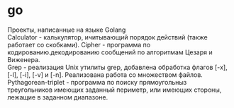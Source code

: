 # go  
Проекты, написанные на языке Golang  
Calculator - калькулятор, ичитывающий порядок действий (также работает со скобками).
Cipher - программа по кодированию.декодированию сообщений по алгоритмам Цезаря и Виженера.  
Grep - реализация Unix утилиты grep, добавлена обработка флагов [-x], [-l], [-i], [-v] и [-n]. Реализована работа со множеством файлов.  
Pythagorean-triplet - программа по поиску прямоугольныз треугольников имеющих заданный периметр, или имеющих стороны, лежащие в заданном диапазоне.  
